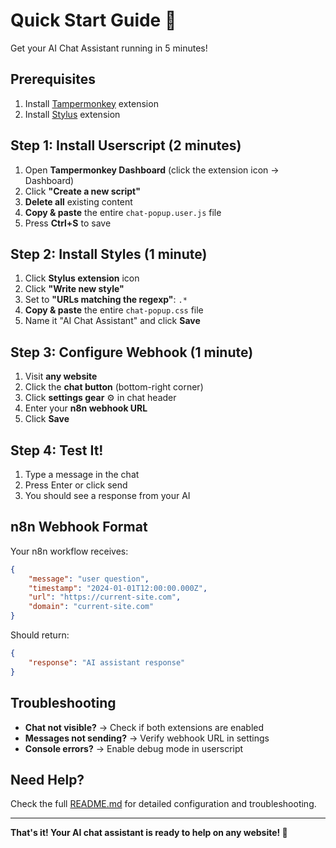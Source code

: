 # Quick Start Guide 🚀

Get your AI Chat Assistant running in 5 minutes!

## Prerequisites

1. Install [Tampermonkey](https://chrome.google.com/webstore/detail/tampermonkey/dhdgffkkebhmkfjojejmpbldmpobfkfo) extension
2. Install [Stylus](https://chrome.google.com/webstore/detail/stylus/clngdbkpkpeebahjckkjfobafhncgmne) extension

## Step 1: Install Userscript (2 minutes)

1. Open **Tampermonkey Dashboard** (click the extension icon → Dashboard)
2. Click **"Create a new script"**
3. **Delete all** existing content
4. **Copy & paste** the entire `chat-popup.user.js` file
5. Press **Ctrl+S** to save

## Step 2: Install Styles (1 minute)

1. Click **Stylus extension** icon
2. Click **"Write new style"**
3. Set to **"URLs matching the regexp"**: `.*`
4. **Copy & paste** the entire `chat-popup.css` file
5. Name it "AI Chat Assistant" and click **Save**

## Step 3: Configure Webhook (1 minute)

1. Visit **any website**
2. Click the **chat button** (bottom-right corner)
3. Click **settings gear** ⚙️ in chat header
4. Enter your **n8n webhook URL**
5. Click **Save**

## Step 4: Test It!

1. Type a message in the chat
2. Press Enter or click send
3. You should see a response from your AI

## n8n Webhook Format

Your n8n workflow receives:
```json
{
    "message": "user question",
    "timestamp": "2024-01-01T12:00:00.000Z",
    "url": "https://current-site.com",
    "domain": "current-site.com"
}
```

Should return:
```json
{
    "response": "AI assistant response"
}
```

## Troubleshooting

- **Chat not visible?** → Check if both extensions are enabled
- **Messages not sending?** → Verify webhook URL in settings
- **Console errors?** → Enable debug mode in userscript

## Need Help?

Check the full [README.md](README.md) for detailed configuration and troubleshooting.

---

**That's it! Your AI chat assistant is ready to help on any website! 🎉** 